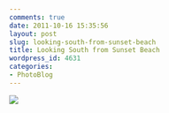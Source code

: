 ```yaml
---
comments: true
date: 2011-10-16 15:35:56
layout: post
slug: looking-south-from-sunset-beach
title: Looking South from Sunset Beach
wordpress_id: 4631
categories:
- PhotoBlog
---
```


![](http://ryanfitzer.com/main/wp-content/uploads/2011/10/2010-09-18-at-10-52-02-788x800.jpg)
